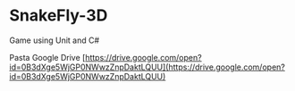 # SnakeFly-3D
Game using Unit and C#

Pasta Google Drive
[https://drive.google.com/open?id=0B3dXge5WjGP0NWwzZnpDaktLQUU](https://drive.google.com/open?id=0B3dXge5WjGP0NWwzZnpDaktLQUU)
